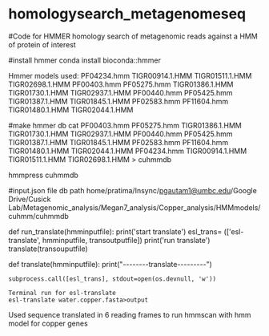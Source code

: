 # homologysearch_metagenomeseq
#Code for HMMER homology search of metagenomic reads against a HMM of protein of interest

#install hmmer
conda install bioconda::hmmer

Hmmer models used:
PF04234.hmm  TIGR00914.1.HMM  TIGR01511.1.HMM  TIGR02698.1.HMM
PF00403.hmm  PF05275.hmm  TIGR01386.1.HMM  TIGR01730.1.HMM  TIGR02937.1.HMM
PF00440.hmm  PF05425.hmm  TIGR01387.1.HMM  TIGR01845.1.HMM
PF02583.hmm  PF11604.hmm  TIGR01480.1.HMM  TIGR02044.1.HMM


#make hmmer db
cat PF00403.hmm  PF05275.hmm TIGR01386.1.HMM  TIGR01730.1.HMM  TIGR02937.1.HMM PF00440.hmm  PF05425.hmm TIGR01387.1.HMM  TIGR01845.1.HMM PF02583.hmm  PF11604.hmm TIGR01480.1.HMM  TIGR02044.1.HMM PF04234.hmm  TIGR00914.1.HMM  TIGR01511.1.HMM  TIGR02698.1.HMM > cuhmmdb

hmmpress cuhmmdb


#input.json file
db path home/pratima/Insync/pgautam1@umbc.edu/Google Drive/Cusick Lab/Metagenomic_analysis/Megan7_analysis/Copper_analysis/HMMmodels/cuhmm/cuhmmdb

def run_translate(hmminputfile):
    print('start translate')
    esl_trans= (['esl-translate', hmminputfile, transoutputfile])
    print('run translate')
    translate(transouputfile)
    
def translate(hmminputfile):
    print("--------translate---------")
    
    subprocess.call([esl_trans], stdout=open(os.devnull, 'w'))
    
    Terminal run for esl-translate
    esl-translate water.copper.fasta>output
    
Used sequence translated in 6 reading frames to run hmmscan with hmm model for copper genes

